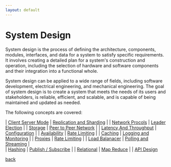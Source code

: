 ```yaml
---
layout: default
---
```


# System Design
System design is the process of defining the architecture, components, modules, interfaces, and data for a system to satisfy specific requirements. It involves creating a detailed plan for a system's construction and operation, including the selection of hardware and software components and their integration into a functional whole.

System design can be applied to a wide range of fields, including software development, electrical engineering, and mechanical engineering. The goal of system design is to create a system that meets the needs of its users and stakeholders, is reliable, efficient, and scalable, and is capable of being maintained and updated as needed.

The following concepts are covered:

| [Client Server Mode](/docs/SystemDesign/client.html)					| [Replication and Sharding](/docs/SystemDesign/replicationsharding.html) |
| [Network Procols](/docs/SystemDesign/network.html)					| [Leader Election](/docs/SystemDesign/leaderelection.html)    			  |
| [Storage](/docs/SystemDesign/storage.html)							| [Peer to Peer Network](/docs/SystemDesign/p2p.html)					  |
| [Latency And Throughput](/docs/SystemDesign/latencythroughput.html)   | [Configuration](/docs/SystemDesign/configuration.html)				  |
| [Availability](/docs/SystemDesign/availability.html)					| [Rate Limiting](/docs/SystemDesign/ratelimiting.html)					  |
| [Caching](/docs/SystemDesign/caching.html)							| [Logging and Monitoring](/docs/SystemDesign/loggingmonitoring.html)	  |
| [Proxies](/docs/SystemDesign/proxies.html)							| [Rate Limiting](/docs/SystemDesign/ratelimiting.html)					  |
| [Load Balanacer](/docs/SystemDesign/loadbalancer.html)				| [Polling and Streaming](/docs/SystemDesign/pollingandstreaming.html)	  |		
| [Hashing](/docs/SystemDesign/hashing.html)							| [Publish / Subscribe](/docs/SystemDesign/pubsub.html)					  |
| [Relational](/docs/SystemDesign/relational.html)						| [Map Reduce](/docs/SystemDesign/mapreduce.html)						  |
| [API Design](/docs/SystemDesign/api.html)


[back](/index.html)